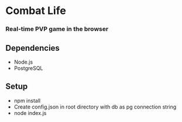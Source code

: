 # Combat Life
### Real-time PVP game in the browser

## Dependencies
* Node.js
* PostgreSQL

## Setup
* npm install
* Create config.json in root directory with db as pg connection string
* node index.js